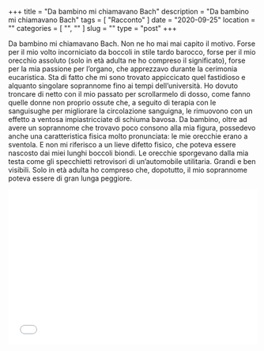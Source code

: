 +++
title = "Da bambino mi chiamavano Bach"
description = "Da bambino mi chiamavano Bach"
tags = [ "Racconto" ]
date = "2020-09-25"
location = ""
categories = [
  "",
  ""
]
slug = ""
type = "post"
+++

Da bambino mi chiamavano Bach. Non ne ho mai mai capito il motivo. Forse per il mio volto incorniciato da boccoli in stile tardo barocco, forse per il mio orecchio assoluto (solo in età adulta ne ho compreso il significato), forse per la mia passione per l’organo, che apprezzavo durante la cerimonia eucaristica. Sta di fatto che mi sono trovato appiccicato quel fastidioso e alquanto singolare soprannome fino ai tempi dell’università. Ho dovuto troncare di netto con il mio passato per scrollarmelo di dosso, come fanno quelle donne non proprio ossute che, a seguito di terapia con le sanguisughe per migliorare la circolazione sanguigna, le rimuovono con un effetto a ventosa impiastricciate di schiuma bavosa. Da bambino, oltre ad avere un soprannome che trovavo poco consono alla mia figura, possedevo anche una caratteristica fisica molto pronunciata: le mie orecchie erano a sventola. E non mi riferisco a un lieve difetto fisico, che poteva essere nascosto dai miei lunghi boccoli biondi.  Le orecchie sporgevano dalla mia testa come gli specchietti retrovisori di un’automobile utilitaria. Grandi e ben visibili. Solo in età adulta ho compreso che, dopotutto, il mio soprannome poteva essere di gran lunga peggiore. 

<div style="position: relative; padding-bottom: 56.25%; padding-top: 30px; height: 0; overflow: hidden;">
  <iframe src="//www.youtube.com/embed/jDnHzfaXJ-0"
  style="position: absolute; top: 0; left: 0; width: 100%; height: 100%;" allowfullscreen frameborder="0" title="YouTube Video"></iframe>
</div>
